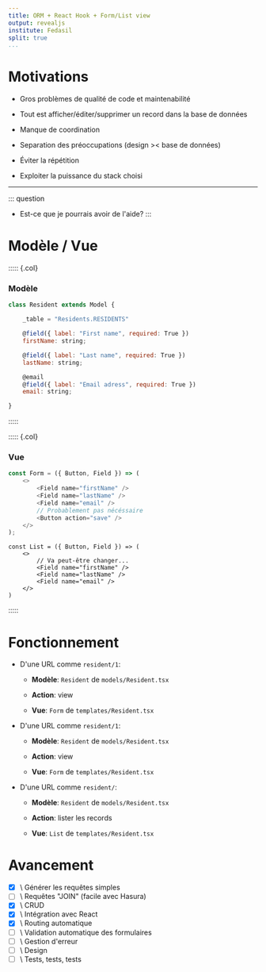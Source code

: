 ```yaml
---
title: ORM + React Hook + Form/List view
output: revealjs
institute: Fedasil
split: true
...
```


# Motivations

- Gros problèmes de qualité de code et maintenabilité

- Tout est afficher/éditer/supprimer un record dans la base de données

- Manque de coordination

- Separation des préoccupations (design >< base de données)

- Éviter la répétition

- Exploiter la puissance du stack choisi

<hr />

::: question
- Est-ce que je pourrais avoir de l'aide?
:::

# Modèle / Vue

::::: {.col}

### Modèle

~~~ javascript
class Resident extends Model {

    _table = "Residents.RESIDENTS"

    @field({ label: "First name", required: True })
    firstName: string;

    @field({ label: "Last name", required: True })
    lastName: string;

    @email
    @field({ label: "Email adress", required: True })
    email: string;

}
~~~

:::::

::::: {.col}

### Vue

~~~ typescript
const Form = ({ Button, Field }) => (
    <>
        <Field name="firstName" />
        <Field name="lastName" />
        <Field name="email" />
        // Probablement pas nécéssaire
        <Button action="save" />
    </>
);
~~~

~~~ {.typescript .fragment}
const List = ({ Button, Field }) => (
    <>
        // Va peut-être changer...
        <Field name="firstName" />
        <Field name="lastName" />
        <Field name="email" />
    </>
)
~~~

:::::

# Fonctionnement

- D'une URL comme `resident/1`:
    - **Modèle**: `Resident` de `models/Resident.tsx`

    - **Action**: view

    - **Vue**: `Form` de `templates/Resident.tsx`


- D'une URL comme `resident/1`:
    - **Modèle**: `Resident` de `models/Resident.tsx`

    - **Action**: view

    - **Vue**: `Form` de `templates/Resident.tsx`

- D'une URL comme `resident/`:

    - **Modèle**: `Resident` de `models/Resident.tsx`

    - **Action**: lister les records

    - **Vue**: `List` de `templates/Resident.tsx`

# Avancement

- [X] \ Générer les requêtes simples
- [ ] \ Requêtes "JOIN" (facile avec Hasura)
- [X] \ CRUD
- [X] \ Intégration avec React
- [X] \ Routing automatique
- [ ] \ Validation automatique des formulaires
- [ ] \ Gestion d'erreur
- [ ] \ Design
- [ ] \ Tests, tests, tests

